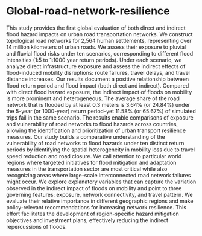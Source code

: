 # Global-road-network-resilience
This study provides the first global evaluation of both direct and indirect flood hazard impacts on urban road transportation networks. We construct topological road networks for 2,564 human settlements, representing over 14 million kilometers of urban roads. We assess their exposure to pluvial and fluvial flood risks under ten scenarios, corresponding to different flood intensities (1:5 to 1:1000 year return periods). Under each scenario, we analyze direct infrastructure exposure and assess the indirect effects of flood-induced mobility disruptions: route failures, travel delays, and travel distance increases. Our results document a positive relationship between flood return period and flood impact (both direct and indirect). Compared with direct flood hazard exposure, the indirect impact of floods on mobility is more prominent and heterogeneous. The average share of the road network that is flooded by at least 0.3 meters is 3.64% (or 24.84%) under the 5-year (or 1000-year) return period–yet 11.58% (or 65.67%) of simulated trips fail in the same scenario. The results enable comparisons of exposure and vulnerability of road networks to flood hazards across countries, allowing the identification and prioritization of urban transport resilience measures. Our study builds a comparative understanding of the vulnerability of road networks to flood hazards under ten distinct return periods by identifying the spatial heterogeneity in mobility loss due to travel speed reduction and road closure. We call attention to particular world regions where targeted initiatives for flood mitigation and adaptation measures in the transportation sector are most critical while also recognizing areas where large-scale interconnected road network failures might occur. We explore explanatory variables that can capture the variation observed in the indirect impact of floods on mobility and point to three governing features: exposure, network connectivity, and travel pattern. We evaluate their relative importance in different geographic regions and make policy-relevant recommendations for increasing network resilience. This effort facilitates the development of region-specific hazard mitigation objectives and investment plans, effectively reducing the indirect repercussions of floods.
